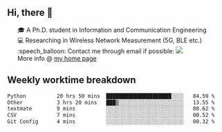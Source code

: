 <h2 > Hi, there 👋 </h3>

<div >
 <ul>
 🎓 A Ph.D. student in Information and Communication Engineering <br>
 💻 Researching in Wireless Network Measurement (5G, BLE etc.)<br>
 :speech_balloon: Contact me through email if possible: <a href="mailto:ethanjia@sjtu.edu.cn"><img src="https://img.shields.io/badge/-ethanjia@sjtu.edu.cn-c14438?style=plastic&logo=Gmail&logoColor=white&link=mailto:mailto:ethanjia@sjtu.edu.cn"></a> <br>
  More info @ <a href="https://haifengjia.github.io">my home page</a>
 </ul>
</div>

<h2 >
Weekly worktime breakdown
</h1>


<!--START_SECTION:waka-->

```txt
Python          20 hrs 50 mins  █████████████████████░░░░   84.59 %
Other           3 hrs 20 mins   ███▒░░░░░░░░░░░░░░░░░░░░░   13.55 %
textmate        9 mins          ░░░░░░░░░░░░░░░░░░░░░░░░░   00.62 %
CSV             7 mins          ░░░░░░░░░░░░░░░░░░░░░░░░░   00.52 %
Git Config      4 mins          ░░░░░░░░░░░░░░░░░░░░░░░░░   00.32 %
```

<!--END_SECTION:waka-->


